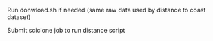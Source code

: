 Run donwload.sh if needed (same raw data used by distance to coast dataset)

Submit sciclone job to run distance script
